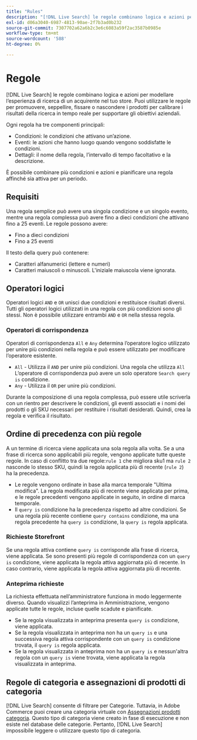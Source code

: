 ```yaml
---
title: "Rules"
description: "[!DNL Live Search] le regole combinano logica e azioni per modellare l’esperienza di acquisto."
exl-id: d06a3040-6987-4813-90ae-2f7b3ad0b232
source-git-commit: 7307702a62a6b2c3e6c6083a59f2ac3587b0985e
workflow-type: tm+mt
source-wordcount: '588'
ht-degree: 0%

---
```


# Regole

[!DNL Live Search] le regole combinano logica e azioni per modellare l’esperienza di ricerca di un acquirente nel tuo store. Puoi utilizzare le regole per promuovere, seppellire, fissare o nascondere i prodotti per calibrare i risultati della ricerca in tempo reale per supportare gli obiettivi aziendali.

Ogni regola ha tre componenti principali:

* Condizioni: le condizioni che attivano un’azione.
* Eventi: le azioni che hanno luogo quando vengono soddisfatte le condizioni.
* Dettagli: il nome della regola, l’intervallo di tempo facoltativo e la descrizione.

È possibile combinare più condizioni e azioni e pianificare una regola affinché sia attiva per un periodo.

## Requisiti

Una regola semplice può avere una singola condizione e un singolo evento, mentre una regola complessa può avere fino a dieci condizioni che attivano fino a 25 eventi.
Le regole possono avere:

* Fino a dieci condizioni
* Fino a 25 eventi

Il testo della query può contenere:

* Caratteri alfanumerici (lettere e numeri)
* Caratteri maiuscoli o minuscoli. L&#39;iniziale maiuscola viene ignorata.

## Operatori logici

Operatori logici `AND` e `OR` unisci due condizioni e restituisce risultati diversi. Tutti gli operatori logici utilizzati in una regola con più condizioni sono gli stessi. Non è possibile utilizzare entrambi `AND` e `OR` nella stessa regola.

### Operatori di corrispondenza

Operatori di corrispondenza `All` e `Any` determina l’operatore logico utilizzato per unire più condizioni nella regola e può essere utilizzato per modificare l’operatore esistente.

* `All` - Utilizza il `AND` per unire più condizioni. Una regola che utilizza `All` L’operatore di corrispondenza può avere un solo operatore `Search query is` condizione.
* `Any` - Utilizza il `OR` per unire più condizioni.

Durante la composizione di una regola complessa, può essere utile scriverla con un rientro per descrivere le condizioni, gli eventi associati e i nomi dei prodotti o gli SKU necessari per restituire i risultati desiderati. Quindi, crea la regola e verifica il risultato.

## Ordine di precedenza con più regole

A un termine di ricerca viene applicata una sola regola alla volta.
Se a una frase di ricerca sono applicabili più regole, vengono applicate tutte queste regole. In caso di conflitto tra due regole:`rule 1` che migliora sku1 ma `rule 2` nasconde lo stesso SKU, quindi la regola applicata più di recente (`rule 2`) ha la precedenza.

* Le regole vengono ordinate in base alla marca temporale &quot;Ultima modifica&quot;. La regola modificata più di recente viene applicata per prima, e le regole precedenti vengono applicate in seguito, in ordine di marca temporale.
* Il `query is` condizione ha la precedenza rispetto ad altre condizioni. Se una regola più recente contiene `query contains` condizione, ma una regola precedente ha `query is` condizione, la `query is` regola applicata.

### Richieste Storefront

Se una regola attiva contiene `query is` corrisponde alla frase di ricerca, viene applicata. Se sono presenti più regole di corrispondenza con un `query is` condizione, viene applicata la regola attiva aggiornata più di recente.
In caso contrario, viene applicata la regola attiva aggiornata più di recente.

### Anteprima richieste

La richiesta effettuata nell’amministratore funziona in modo leggermente diverso. Quando visualizzi l’anteprima in Amministrazione, vengono applicate tutte le regole, incluse quelle scadute e pianificate.

* Se la regola visualizzata in anteprima presenta `query is` condizione, viene applicata.
* Se la regola visualizzata in anteprima non ha un `query is` e una successiva regola attiva corrispondente con un `query is` condizione trovata, il `query is` regola applicata.
* Se la regola visualizzata in anteprima non ha un `query is` e nessun&#39;altra regola con un `query is` viene trovata, viene applicata la regola visualizzata in anteprima.

## Regole di categoria e assegnazioni di prodotti di categoria

[!DNL Live Search] consente di filtrare per Categorie.
Tuttavia, in Adobe Commerce puoi creare una categoria virtuale con [Assegnazioni prodotti categoria](https://experienceleague.adobe.com/docs/commerce-admin/catalog/categories/products-in-category/categories-product-assignments.html). Questo tipo di categoria viene creato in fase di esecuzione e non esiste nel database delle categorie. Pertanto, [!DNL Live Search] impossibile leggere o utilizzare questo tipo di categoria.
